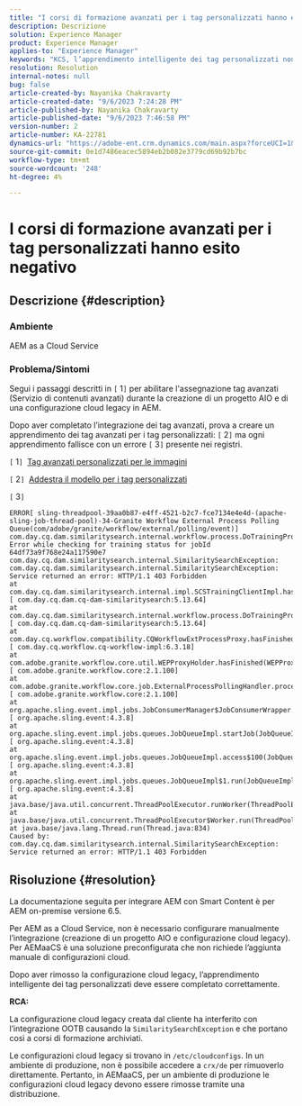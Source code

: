 ```yaml
---
title: "I corsi di formazione avanzati per i tag personalizzati hanno esito negativo"
description: Descrizione
solution: Experience Manager
product: Experience Manager
applies-to: "Experience Manager"
keywords: "KCS, l’apprendimento intelligente dei tag personalizzati non riesce, AEM as a Cloud Service"
resolution: Resolution
internal-notes: null
bug: false
article-created-by: Nayanika Chakravarty
article-created-date: "9/6/2023 7:24:28 PM"
article-published-by: Nayanika Chakravarty
article-published-date: "9/6/2023 7:46:58 PM"
version-number: 2
article-number: KA-22781
dynamics-url: "https://adobe-ent.crm.dynamics.com/main.aspx?forceUCI=1&pagetype=entityrecord&etn=knowledgearticle&id=73838efb-ea4c-ee11-be6e-6045bd006a22"
source-git-commit: 0e1d7486eacec5894eb2b082e3779cd69b92b7bc
workflow-type: tm+mt
source-wordcount: '248'
ht-degree: 4%

---
```


# I corsi di formazione avanzati per i tag personalizzati hanno esito negativo

## Descrizione {#description}


### Ambiente

AEM as a Cloud Service

### Problema/Sintomi

Segui i passaggi descritti in `[` 1`]`  per abilitare l&#39;assegnazione tag avanzati (Servizio di contenuti avanzati) durante la creazione di un progetto AIO e di una configurazione cloud legacy in AEM.

Dopo aver completato l’integrazione dei tag avanzati, prova a creare un apprendimento dei tag avanzati per i tag personalizzati: `[` 2`]`  ma ogni apprendimento fallisce con un errore `[` 3`]`  presente nei registri.

`[` 1`]`  [Tag avanzati personalizzati per le immagini](https://experienceleague.adobe.com/docs/experience-manager-learn/assets/metadata/custom-smart-tags.html)

`[` 2`]`  [Addestra il modello per i tag personalizzati](https://experienceleague.adobe.com/docs/experience-manager-cloud-service/content/assets/manage/smart-tags.html#train-model)

`[` 3`]`


```
ERROR[ sling-threadpool-39aa0b87-e4ff-4521-b2c7-fce7134e4e4d-(apache-sling-job-thread-pool)-34-Granite Workflow External Process Polling Queue(com/adobe/granite/workflow/external/polling/event)]  com.day.cq.dam.similaritysearch.internal.workflow.process.DoTrainingProcess Error while checking for training status for jobId 64df73a9f768e24a117590e7
com.day.cq.dam.similaritysearch.internal.SimilaritySearchException: com.day.cq.dam.similaritysearch.internal.SimilaritySearchException: Service returned an error: HTTP/1.1 403 Forbidden
at com.day.cq.dam.similaritysearch.internal.impl.SCSTrainingClientImpl.hasFinishedTraining(SCSTrainingClientImpl.java:203) [ com.day.cq.dam.cq-dam-similaritysearch:5.13.64] 
at com.day.cq.dam.similaritysearch.internal.workflow.process.DoTrainingProcess.hasFinished(DoTrainingProcess.java:95) [ com.day.cq.dam.cq-dam-similaritysearch:5.13.64] 
at com.day.cq.workflow.compatibility.CQWorkflowExtProcessProxy.hasFinished(CQWorkflowExtProcessProxy.java:82) [ com.day.cq.workflow.cq-workflow-impl:6.3.18] 
at com.adobe.granite.workflow.core.util.WEPProxyHolder.hasFinished(WEPProxyHolder.java:46) [ com.adobe.granite.workflow.core:2.1.100] 
at com.adobe.granite.workflow.core.job.ExternalProcessPollingHandler.process(ExternalProcessPollingHandler.java:119) [ com.adobe.granite.workflow.core:2.1.100] 
at org.apache.sling.event.impl.jobs.JobConsumerManager$JobConsumerWrapper.process(JobConsumerManager.java:502) [ org.apache.sling.event:4.3.8] 
at org.apache.sling.event.impl.jobs.queues.JobQueueImpl.startJob(JobQueueImpl.java:351) [ org.apache.sling.event:4.3.8] 
at org.apache.sling.event.impl.jobs.queues.JobQueueImpl.access$100(JobQueueImpl.java:60) [ org.apache.sling.event:4.3.8] 
at org.apache.sling.event.impl.jobs.queues.JobQueueImpl$1.run(JobQueueImpl.java:287) [ org.apache.sling.event:4.3.8] 
at java.base/java.util.concurrent.ThreadPoolExecutor.runWorker(ThreadPoolExecutor.java:1128)
at java.base/java.util.concurrent.ThreadPoolExecutor$Worker.run(ThreadPoolExecutor.java:628)
at java.base/java.lang.Thread.run(Thread.java:834)
Caused by: com.day.cq.dam.similaritysearch.internal.SimilaritySearchException: Service returned an error: HTTP/1.1 403 Forbidden
```



## Risoluzione {#resolution}


La documentazione seguita per integrare AEM con Smart Content è per AEM on-premise versione 6.5.

Per AEM as a Cloud Service, non è necessario configurare manualmente l’integrazione (creazione di un progetto AIO e configurazione cloud legacy). Per AEMaaCS è una soluzione preconfigurata che non richiede l’aggiunta manuale di configurazioni cloud.

Dopo aver rimosso la configurazione cloud legacy, l’apprendimento intelligente dei tag personalizzati deve essere completato correttamente.

<b>RCA:</b>

La configurazione cloud legacy creata dal cliente ha interferito con l’integrazione OOTB causando la `SimilaritySearchException` e che portano così a corsi di formazione archiviati.

Le configurazioni cloud legacy si trovano in `/etc/cloudconfigs`. In un ambiente di produzione, non è possibile accedere a `crx/de` per rimuoverlo direttamente. Pertanto, in AEMaaCS, per un ambiente di produzione le configurazioni cloud legacy devono essere rimosse tramite una distribuzione.
